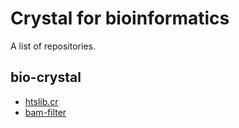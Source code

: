 # Crystal for bioinformatics

A list of repositories.

## bio-crystal

* [htslib.cr](https://github.com/bio-crystal/htslib.cr)
* [bam-filter](https://github.com/bio-crystal/bam-filter)
